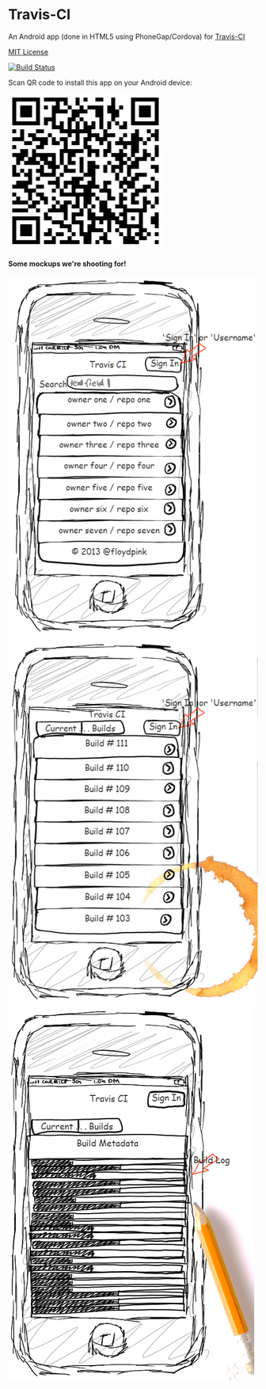 Travis-CI
==========

An Android app (done in HTML5 using PhoneGap/Cordova) for [Travis-CI](https://travis-ci.org/)

[MIT License](LICENSE.md)

[![Build Status](https://travis-ci.org/floydpink/Travis-CI.png?branch=master)](https://travis-ci.org/floydpink/Travis-CI)

Scan QR code to install this app on your Android device:

![Scan QR Code to Install](installer-qr-code.png)
 
#### Some mockups we're shooting for!
 
 ![Landing](mockups/landing.png) ![Builds History](mockups/all-builds.png) ![Single Build](mockups/single-build.png)

